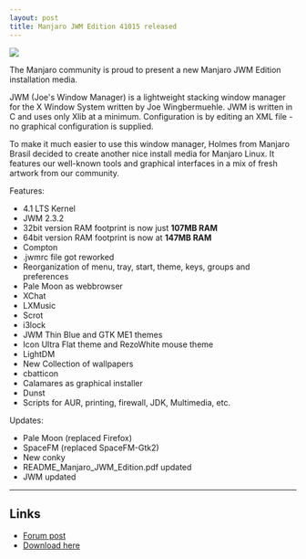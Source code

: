 ```yaml
---
layout: post
title: Manjaro JWM Edition 41015 released
---
```


<img src="https://manjaro.github.io/images/manjaro-jwm-41015.jpg">

The Manjaro community is proud to present a new Manjaro JWM Edition installation media.

JWM (Joe's Window Manager) is a lightweight stacking window manager for the X Window System written by Joe Wingbermuehle. JWM is written in C and uses only Xlib at a minimum. Configuration is by editing an XML file - no graphical configuration is supplied.

To make it much easier to use this window manager, Holmes from Manjaro Brasil decided to create another nice install media for Manjaro Linux. It features our well-known tools and graphical interfaces in a mix of fresh artwork from our community.

Features:

* 4.1 LTS Kernel
* JWM 2.3.2
* 32bit version RAM footprint is now just **107MB RAM**
* 64bit version RAM footprint is now at **147MB RAM**
* Compton
* .jwmrc file got reworked
* Reorganization of menu, tray, start, theme, keys, groups and preferences
* Pale Moon as webbrowser
* XChat
* LXMusic
* Scrot
* i3lock
* JWM Thin Blue and GTK ME1 themes
* Icon Ultra Flat theme and RezoWhite mouse theme
* LightDM
* New Collection of wallpapers
* cbatticon
* Calamares as graphical installer
* Dunst
* Scripts for AUR, printing, firewall, JDK, Multimedia, etc.

Updates:

* Pale Moon (replaced Firefox)
* SpaceFM (replaced SpaceFM-Gtk2)
* New conky
* README_Manjaro_JWM_Edition.pdf updated
* JWM updated

----

## Links

* [Forum post](https://forum.manjaro.org/index.php?topic=25139.msg227132#msg227132)
* [Download here](https://sourceforge.net/projects/manjarolinux/files/community/JWM/2015.10/)
